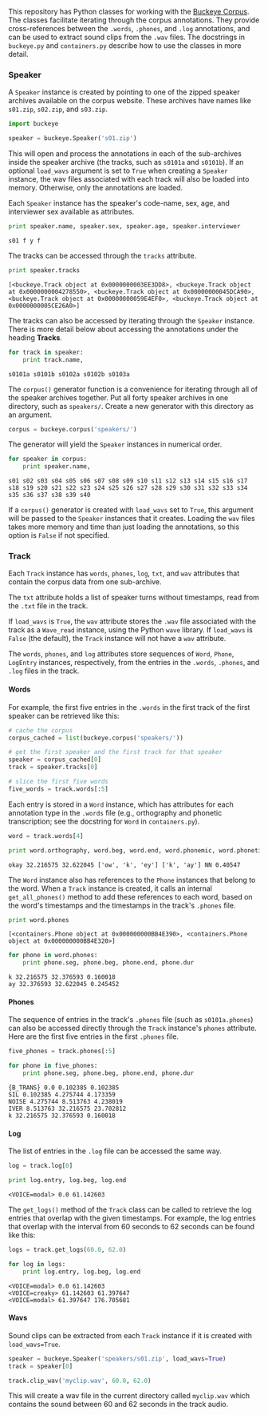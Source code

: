 
This repository has Python classes for working with the [Buckeye
Corpus](http://buckeyecorpus.osu.edu/). The classes facilitate iterating through
the corpus annotations. They provide cross-references between the `.words`,
`.phones`, and `.log` annotations, and can be used to extract sound clips from
the `.wav` files. The docstrings in `buckeye.py` and `containers.py` describe
how to use the classes in more detail.

### Speaker

A `Speaker` instance is created by pointing to one of the zipped speaker
archives available on the corpus website. These archives have names like
`s01.zip`, `s02.zip`, and `s03.zip`.

```python
import buckeye

speaker = buckeye.Speaker('s01.zip')
```

This will open and process the annotations in each of the sub-archives inside
the speaker archive (the tracks, such as `s0101a` and `s0101b`). If an optional
`load_wavs` argument is set to `True` when creating a `Speaker` instance, the
wav files associated with each track will also be loaded into memory. Otherwise,
only the annotations are loaded.

Each `Speaker` instance has the speaker's code-name, sex, age, and interviewer
sex available as attributes.

```python
print speaker.name, speaker.sex, speaker.age, speaker.interviewer
```
```
s01 f y f
```

The tracks can be accessed through the `tracks` attribute.

```python
print speaker.tracks
```
```
[<buckeye.Track object at 0x0000000003EE3DD8>, <buckeye.Track object at 0x0000000004278550>, <buckeye.Track object at 0x00000000045DCA90>, <buckeye.Track object at 0x00000000059E4EF0>, <buckeye.Track object at 0x0000000005CE26A0>]
```

The tracks can also be accessed by iterating through the `Speaker` instance.
There is more detail below about accessing the annotations under the heading
**Tracks**.

```python
for track in speaker:
    print track.name,
```
```
s0101a s0101b s0102a s0102b s0103a
```

The `corpus()` generator function is a convenience for iterating through all of
the speaker archives together. Put all forty speaker archives in one directory,
such as `speakers/`. Create a new generator with this directory as an argument.

```python
corpus = buckeye.corpus('speakers/')
```

The generator will yield the `Speaker` instances in numerical order.

```python
for speaker in corpus:
    print speaker.name,
```
```
s01 s02 s03 s04 s05 s06 s07 s08 s09 s10 s11 s12 s13 s14 s15 s16 s17 s18 s19 s20 s21 s22 s23 s24 s25 s26 s27 s28 s29 s30 s31 s32 s33 s34 s35 s36 s37 s38 s39 s40
```

If a `corpus()` generator is created with `load_wavs` set to `True`, this
argument will be passed to the `Speaker` instances that it creates. Loading the
`wav` files takes more memory and time than just loading the annotations, so
this option is `False` if not specified.

### Track

Each `Track` instance has `words`, `phones`, `log`, `txt`, and `wav` attributes
that contain the corpus data from one sub-archive.

The `txt` attribute holds a list of speaker turns without timestamps, read from
the `.txt` file in the track.

If `load_wavs` is `True`, the `wav` attribute stores the `.wav` file associated
with the track as a `Wave_read` instance, using the Python `wave` library. If
`load_wavs` is `False` (the default), the `Track` instance will not have a `wav`
attribute.

The `words`, `phones`, and `log` attributes store sequences of `Word`, `Phone`,
`LogEntry` instances, respectively, from the entries in the `.words`, `.phones`,
and `.log` files in the track.

#### Words

For example, the first five entries in the `.words` in the first track of the
first speaker can be retrieved like this:

```python
# cache the corpus
corpus_cached = list(buckeye.corpus('speakers/'))

# get the first speaker and the first track for that speaker
speaker = corpus_cached[0]
track = speaker.tracks[0]

# slice the first five words
five_words = track.words[:5]
```

Each entry is stored in a `Word` instance, which has attributes for each
annotation type in the `.words` file (e.g., orthography and phonetic
transcription; see the docstring for `Word` in `containers.py`).

```python
word = track.words[4]

print word.orthography, word.beg, word.end, word.phonemic, word.phonetic, word.pos, word.dur
```
```
okay 32.216575 32.622045 ['ow', 'k', 'ey'] ['k', 'ay'] NN 0.40547
```

The `Word` instance also has references to the `Phone` instances that belong to
the word. When a `Track` instance is created, it calls an internal
`get_all_phones()` method to add these references to each word, based on the
word's timestamps and the timestamps in the track's `.phones` file.

```python
print word.phones
```
```
[<containers.Phone object at 0x000000000BB4E390>, <containers.Phone object at 0x000000000BB4E320>]
```

```python
for phone in word.phones:
    print phone.seg, phone.beg, phone.end, phone.dur
```
```
k 32.216575 32.376593 0.160018
ay 32.376593 32.622045 0.245452
```

#### Phones

The sequence of entries in the track's `.phones` file (such as `s0101a.phones`)
can also be accessed directly through the `Track` instance's `phones` attribute.
Here are the first five entries in the first `.phones` file.

```python
five_phones = track.phones[:5]

for phone in five_phones:
    print phone.seg, phone.beg, phone.end, phone.dur
```
```
{B_TRANS} 0.0 0.102385 0.102385
SIL 0.102385 4.275744 4.173359
NOISE 4.275744 8.513763 4.238019
IVER 8.513763 32.216575 23.702812
k 32.216575 32.376593 0.160018
```

#### Log

The list of entries in the `.log` file can be accessed the same way.

```python
log = track.log[0]

print log.entry, log.beg, log.end
```
```
<VOICE=modal> 0.0 61.142603
```

The `get_logs()` method of the `Track` class can be called to retrieve the log
entries that overlap with the given timestamps. For example, the log entries
that overlap with the interval from 60 seconds to 62 seconds can be found like
this:

```python
logs = track.get_logs(60.0, 62.0)

for log in logs:
    print log.entry, log.beg, log.end
```
```
<VOICE=modal> 0.0 61.142603
<VOICE=creaky> 61.142603 61.397647
<VOICE=modal> 61.397647 176.705681
```

#### Wavs

Sound clips can be extracted from each `Track` instance if it is created with
`load_wavs=True`.

```python
speaker = buckeye.Speaker('speakers/s01.zip', load_wavs=True)
track = speaker[0]

track.clip_wav('myclip.wav', 60.0, 62.0)
```

This will create a wav file in the current directory called `myclip.wav` which
contains the sound between 60 and 62 seconds in the track audio.


    
